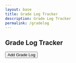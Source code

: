 ```yaml
---
layout: base
title: Grade Log Tracker
description: Grade Log Tracker
permalink: /gradelog
---
```


<style>
  .grade-log-container {
    display: flex;
    flex-wrap: wrap;
    gap: 10px;
    margin-top: 20px;
  }

  .grade-log {
    width: 300px;
    border-radius: 8px;
    padding: 15px;
    background-color: #f6f6f6;
    border: 2px solid #444;
    text-align: center;
    box-shadow: 2px 2px 5px rgba(0, 0, 0, 0.2);
    color: #000; /* Black text */
    transition: transform 0.3s ease;
  }

  .grade-log:hover {
    transform: scale(1.05);
    background-color: #e0e0e0;
  }

  .hidden {
    display: none;
  }

  #grade-log-form {
    margin-bottom: 20px;
  }

  #grade-log-form input,
  #grade-log-form textarea,
  #grade-log-form button {
    display: block;
    width: 100%;
    margin-bottom: 10px;
    padding: 10px;
    font-size: 16px;
    border: 1px solid #ccc;
    border-radius: 5px;
    color: #000; /* Black text */
  }

  #grade-log-form button {
    background-color: #4CAF50;
    color: white;
    font-weight: bold;
    cursor: pointer;
    transition: background-color 0.3s ease;
  }

  #grade-log-form button:hover {
    background-color: #45a049;
  }
</style>

<div id="grade-log-app">
  <h2>Grade Log Tracker</h2>
  <button id="create-log-btn">Add Grade Log</button>

  <div id="grade-log-form-container" class="hidden">
    <form id="grade-log-form">
      <input type="text" id="subject" placeholder="Subject" required>
      <input type="number" id="grade" placeholder="Grade" required>
      <textarea id="notes" placeholder="Notes (Optional)"></textarea>
      <button type="submit">Submit Grade Log</button>
    </form>
  </div>

  <div class="grade-log-container" id="grade-log-container"></div>
</div>

<script>
  const createLogBtn = document.getElementById('create-log-btn');
  const gradeLogFormContainer = document.getElementById('grade-log-form-container');
  const gradeLogForm = document.getElementById('grade-log-form');
  const gradeLogContainer = document.getElementById('grade-log-container');

  // User ID placeholder (replace with real dynamic user ID)
  const userId = 1;

  // Show form to create a grade log
  createLogBtn.addEventListener('click', () => {
    gradeLogFormContainer.classList.toggle('hidden');
  });

  // Handle form submission to create a grade log
  gradeLogForm.addEventListener('submit', async (event) => {
    event.preventDefault();

    const subject = document.getElementById('subject').value.trim();
    const grade = document.getElementById('grade').value.trim();
    const notes = document.getElementById('notes').value.trim();

    if (!subject || !grade) {
      alert('Subject and grade are required!');
      return;
    }

    const data = {
      user_id: userId,
      subject,
      grade: parseFloat(grade),
      notes
    };

    try {
      const response = await fetch('http://127.0.0.1:8887/api/gradelog', {
        method: 'POST',
        headers: {
          'Content-Type': 'application/json',
        },
        body: JSON.stringify(data),
        credentials: 'include',
      });

      if (response.ok) {
        alert('Grade Log added successfully!');
        gradeLogForm.reset();
        loadGradeLogs(); // Refresh logs
      } else {
        const errorText = await response.text();
        alert('Failed to add grade log: ' + errorText);
      }
    } catch (error) {
      console.error('Error:', error);
      alert('An error occurred while adding the grade log.');
    }
  });

  // Load grade logs from the backend
  async function loadGradeLogs() {
    try {
      const response = await fetch('http://127.0.0.1:8887/api/gradelog', {
        credentials: 'include',
      });

      if (response.ok) {
        const logs = await response.json();
        displayGradeLogs(logs);
      } else {
        console.error('Failed to load grade logs.');
      }
    } catch (error) {
      console.error('Error:', error);
    }
  }

  // Display grade logs in the container
  function displayGradeLogs(logs) {
    gradeLogContainer.innerHTML = ''; // Clear the container
    if (logs.length === 0) {
      gradeLogContainer.innerHTML = '<p>No grade logs found.</p>';
      return;
    }

    logs.forEach((log) => {
      const logElement = document.createElement('div');
      logElement.className = 'grade-log';
      logElement.innerHTML = `
        <h3>${log.subject}</h3>
        <p><strong>Grade:</strong> ${log.grade}</p>
        <p>${log.notes}</p>
        <p><small>${new Date(log.date).toLocaleString()}</small></p>
      `;
      gradeLogContainer.appendChild(logElement);
    });
  }

  // Load grade logs on page load
  loadGradeLogs();
</script>
